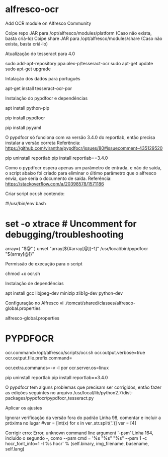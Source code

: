 # alfresco-ocr
Add OCR module on Alfresco Community

Coipe repo JAR para /opt/alfresco/modules/platform  (Caso não exista, basta criá-lo)
Coipe share JAR para /opt/alfresco/modules/share    (Caso não exista, basta criá-lo)

Atualização do tesseract para 4.0

sudo add-apt-repository ppa:alex-p/tesseract-ocr
sudo apt-get update
sudo apt-get upgrade

Intalação dos dados para português

apt-get install tesseract-ocr-por

Instalação do pypdfocr e dependências

apt install python-pip

pip install pypdfocr

pip install pyyaml

O pypdfocr só funciona com va versão 3.4.0 do reportlab, então precisa instalar a versão correta
Referência: https://github.com/virantha/pypdfocr/issues/80#issuecomment-435129520

pip uninstall reportlab
pip install reportlab==3.4.0

Como o pypdfocr espera apenas um parâmetro de entrada, e não de saída, o script abaixo foi criado para eliminar o último parâmetro que o alfresco envia, que seria o documento de saída.
Referência: https://stackoverflow.com/a/20398578/1571186

Criar script ocr.sh contendo:

#!/usr/bin/env bash
# set -o xtrace # Uncomment for debugging/troubleshooting

array=( "$@" )
unset "array[${#array[@]}-1]"
/usr/local/bin/pypdfocr "${array[@]}"

Permissão de execução para o script

chmod +x ocr.sh

Instalação de dependências

apt install gcc libjpeg-dev minizip zlib1g-dev python-dev

Configuração no Alfresco
vi ./tomcat/shared/classes/alfresco-global.properties

alfresco-global.properties
# PYPDFOCR
ocr.command=/opt/alfresco/scripts/ocr.sh
ocr.output.verbose=true
ocr.output.file.prefix.command=

ocr.extra.commands=-v -l por
ocr.server.os=linux


pip uninstall reportlab
pip install reportlab==3.4.0

O pypdfocr tem alguns problemas que precisam ser corrigidos, então fazer as edições seguintes no arquivo /usr/local/lib/python2.7/dist-packages/pypdfocr/pypdfocr_tesseract.py

Aplicar os ajustes

Ignorar verificação da versão fora do padrão
Linha 98, comentar e incluir a próxima no lugar
#ver = [int(x) for x in ver_str.split('.')]
ver = [4]

Corrigir erro: Error, unknown command line argument '-psm'
Linha 164, incluído o segundo -, como --psm
cmd = '%s "%s" "%s" --psm 1 -c hocr_font_info=1 -l %s hocr' % (self.binary, img_filename, basename, self.lang)
